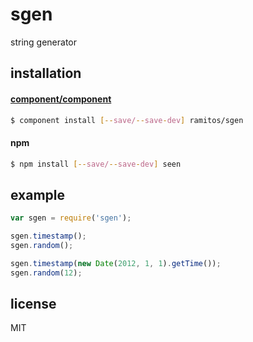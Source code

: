# sgen

string generator

## installation

#### [component/component](https://github.com/component/component)

```bash
$ component install [--save/--save-dev] ramitos/sgen
```

#### npm

```bash
$ npm install [--save/--save-dev] seen
```

## example

```js
var sgen = require('sgen');

sgen.timestamp();
sgen.random();

sgen.timestamp(new Date(2012, 1, 1).getTime());
sgen.random(12);
```

## license

MIT